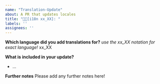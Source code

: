 ```yaml
---
name: "Translation-Update"
about: A PR that updates locales
title: "🔀🌐[i18n xx_XX]: "
labels: ''
assignees: ''
---
```


<!-- Note: Please stick to this template to help us keeping LSSM clean! -->
**Which language did you add translations for?**
*use the xx_XX notation for exact language!*
xx_XX

**What is included in your update?**
* ...

**Further notes**
Please add any further notes here!
